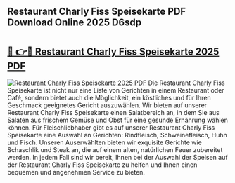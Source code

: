 ## Restaurant Charly Fiss Speisekarte PDF Download Online 2025 D6sdp

# <h2><a href="http://gcai90z.nevu.top/?p=Restaurant+Charly+Fiss+Speisekarte">🔗 👉🔴 Restaurant Charly Fiss Speisekarte 2025 PDF</a></h2>

[![Restaurant Charly Fiss Speisekarte 2025 PDF](https://i.imgur.com/dBaPXMq.png)](http://gcai90z.nevu.top/?p=Restaurant+Charly+Fiss+Speisekarte)
Die Restaurant Charly Fiss Speisekarte ist nicht nur eine Liste von Gerichten in einem Restaurant oder Café, sondern bietet auch die Möglichkeit, ein köstliches und für Ihren Geschmack geeignetes Gericht auszuwählen. Wir bieten auf unserer Restaurant Charly Fiss Speisekarte einen Salatbereich an, in dem Sie aus Salaten aus frischem Gemüse und Obst für eine gesunde Ernährung wählen können. Für Fleischliebhaber gibt es auf unserer Restaurant Charly Fiss Speisekarte eine Auswahl an Gerichten: Rindfleisch, Schweinefleisch, Huhn und Fisch. Unseren Auserwählten bieten wir exquisite Gerichte wie Schaschlik und Steak an, die auf einem alten, natürlichen Feuer zubereitet werden. In jedem Fall sind wir bereit, Ihnen bei der Auswahl der Speisen auf der Restaurant Charly Fiss Speisekarte zu helfen und Ihnen einen bequemen und angenehmen Service zu bieten.
